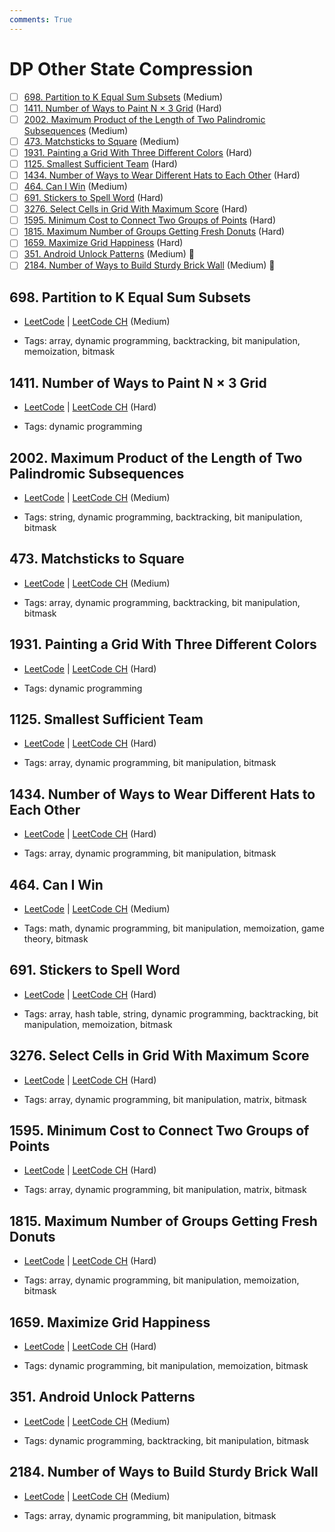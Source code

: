 ```yaml
---
comments: True
---
```


# DP Other State Compression

- [ ] [698. Partition to K Equal Sum Subsets](https://leetcode.cn/problems/partition-to-k-equal-sum-subsets/) (Medium)
- [ ] [1411. Number of Ways to Paint N × 3 Grid](https://leetcode.cn/problems/number-of-ways-to-paint-n-3-grid/) (Hard)
- [ ] [2002. Maximum Product of the Length of Two Palindromic Subsequences](https://leetcode.cn/problems/maximum-product-of-the-length-of-two-palindromic-subsequences/) (Medium)
- [ ] [473. Matchsticks to Square](https://leetcode.cn/problems/matchsticks-to-square/) (Medium)
- [ ] [1931. Painting a Grid With Three Different Colors](https://leetcode.cn/problems/painting-a-grid-with-three-different-colors/) (Hard)
- [ ] [1125. Smallest Sufficient Team](https://leetcode.cn/problems/smallest-sufficient-team/) (Hard)
- [ ] [1434. Number of Ways to Wear Different Hats to Each Other](https://leetcode.cn/problems/number-of-ways-to-wear-different-hats-to-each-other/) (Hard)
- [ ] [464. Can I Win](https://leetcode.cn/problems/can-i-win/) (Medium)
- [ ] [691. Stickers to Spell Word](https://leetcode.cn/problems/stickers-to-spell-word/) (Hard)
- [ ] [3276. Select Cells in Grid With Maximum Score](https://leetcode.cn/problems/select-cells-in-grid-with-maximum-score/) (Hard)
- [ ] [1595. Minimum Cost to Connect Two Groups of Points](https://leetcode.cn/problems/minimum-cost-to-connect-two-groups-of-points/) (Hard)
- [ ] [1815. Maximum Number of Groups Getting Fresh Donuts](https://leetcode.cn/problems/maximum-number-of-groups-getting-fresh-donuts/) (Hard)
- [ ] [1659. Maximize Grid Happiness](https://leetcode.cn/problems/maximize-grid-happiness/) (Hard)
- [ ] [351. Android Unlock Patterns](https://leetcode.cn/problems/android-unlock-patterns/) (Medium) 👑
- [ ] [2184. Number of Ways to Build Sturdy Brick Wall](https://leetcode.cn/problems/number-of-ways-to-build-sturdy-brick-wall/) (Medium) 👑

## 698. Partition to K Equal Sum Subsets

-   [LeetCode](https://leetcode.com/problems/partition-to-k-equal-sum-subsets/) | [LeetCode CH](https://leetcode.cn/problems/partition-to-k-equal-sum-subsets/) (Medium)

-   Tags: array, dynamic programming, backtracking, bit manipulation, memoization, bitmask

## 1411. Number of Ways to Paint N × 3 Grid

-   [LeetCode](https://leetcode.com/problems/number-of-ways-to-paint-n-3-grid/) | [LeetCode CH](https://leetcode.cn/problems/number-of-ways-to-paint-n-3-grid/) (Hard)

-   Tags: dynamic programming

## 2002. Maximum Product of the Length of Two Palindromic Subsequences

-   [LeetCode](https://leetcode.com/problems/maximum-product-of-the-length-of-two-palindromic-subsequences/) | [LeetCode CH](https://leetcode.cn/problems/maximum-product-of-the-length-of-two-palindromic-subsequences/) (Medium)

-   Tags: string, dynamic programming, backtracking, bit manipulation, bitmask

## 473. Matchsticks to Square

-   [LeetCode](https://leetcode.com/problems/matchsticks-to-square/) | [LeetCode CH](https://leetcode.cn/problems/matchsticks-to-square/) (Medium)

-   Tags: array, dynamic programming, backtracking, bit manipulation, bitmask

## 1931. Painting a Grid With Three Different Colors

-   [LeetCode](https://leetcode.com/problems/painting-a-grid-with-three-different-colors/) | [LeetCode CH](https://leetcode.cn/problems/painting-a-grid-with-three-different-colors/) (Hard)

-   Tags: dynamic programming

## 1125. Smallest Sufficient Team

-   [LeetCode](https://leetcode.com/problems/smallest-sufficient-team/) | [LeetCode CH](https://leetcode.cn/problems/smallest-sufficient-team/) (Hard)

-   Tags: array, dynamic programming, bit manipulation, bitmask

## 1434. Number of Ways to Wear Different Hats to Each Other

-   [LeetCode](https://leetcode.com/problems/number-of-ways-to-wear-different-hats-to-each-other/) | [LeetCode CH](https://leetcode.cn/problems/number-of-ways-to-wear-different-hats-to-each-other/) (Hard)

-   Tags: array, dynamic programming, bit manipulation, bitmask

## 464. Can I Win

-   [LeetCode](https://leetcode.com/problems/can-i-win/) | [LeetCode CH](https://leetcode.cn/problems/can-i-win/) (Medium)

-   Tags: math, dynamic programming, bit manipulation, memoization, game theory, bitmask

## 691. Stickers to Spell Word

-   [LeetCode](https://leetcode.com/problems/stickers-to-spell-word/) | [LeetCode CH](https://leetcode.cn/problems/stickers-to-spell-word/) (Hard)

-   Tags: array, hash table, string, dynamic programming, backtracking, bit manipulation, memoization, bitmask

## 3276. Select Cells in Grid With Maximum Score

-   [LeetCode](https://leetcode.com/problems/select-cells-in-grid-with-maximum-score/) | [LeetCode CH](https://leetcode.cn/problems/select-cells-in-grid-with-maximum-score/) (Hard)

-   Tags: array, dynamic programming, bit manipulation, matrix, bitmask

## 1595. Minimum Cost to Connect Two Groups of Points

-   [LeetCode](https://leetcode.com/problems/minimum-cost-to-connect-two-groups-of-points/) | [LeetCode CH](https://leetcode.cn/problems/minimum-cost-to-connect-two-groups-of-points/) (Hard)

-   Tags: array, dynamic programming, bit manipulation, matrix, bitmask

## 1815. Maximum Number of Groups Getting Fresh Donuts

-   [LeetCode](https://leetcode.com/problems/maximum-number-of-groups-getting-fresh-donuts/) | [LeetCode CH](https://leetcode.cn/problems/maximum-number-of-groups-getting-fresh-donuts/) (Hard)

-   Tags: array, dynamic programming, bit manipulation, memoization, bitmask

## 1659. Maximize Grid Happiness

-   [LeetCode](https://leetcode.com/problems/maximize-grid-happiness/) | [LeetCode CH](https://leetcode.cn/problems/maximize-grid-happiness/) (Hard)

-   Tags: dynamic programming, bit manipulation, memoization, bitmask

## 351. Android Unlock Patterns

-   [LeetCode](https://leetcode.com/problems/android-unlock-patterns/) | [LeetCode CH](https://leetcode.cn/problems/android-unlock-patterns/) (Medium)

-   Tags: dynamic programming, backtracking, bit manipulation, bitmask

## 2184. Number of Ways to Build Sturdy Brick Wall

-   [LeetCode](https://leetcode.com/problems/number-of-ways-to-build-sturdy-brick-wall/) | [LeetCode CH](https://leetcode.cn/problems/number-of-ways-to-build-sturdy-brick-wall/) (Medium)

-   Tags: array, dynamic programming, bit manipulation, bitmask

